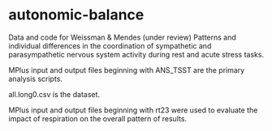 # autonomic-balance
Data and code for Weissman & Mendes (under review) Patterns and individual differences in the coordination of sympathetic and parasympathetic nervous system activity during rest and acute stress tasks.

MPlus input and output files beginning with ANS_TSST are the primary analysis scripts.

all.long0.csv is the dataset. 

MPlus input and output files beginning with rt23 were used to evaluate the impact of respiration on the overall pattern of results.
